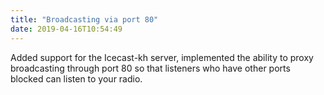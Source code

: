 ```yaml
---
title: "Broadcasting via port 80"
date: 2019-04-16T10:54:49
---
```


Added support for the Icecast-kh server, implemented the ability to proxy broadcasting through port 80 so that listeners who have other ports blocked can listen to your radio.